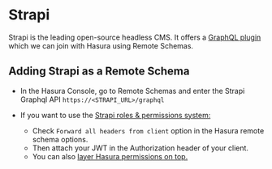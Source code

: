 # Strapi

Strapi is the leading open-source headless CMS. It offers a [GraphQL plugin](https://docs.strapi.io/developer-docs/latest/plugins/graphql.html) which we can join with Hasura using Remote Schemas.

## Adding Strapi as a Remote Schema

- In the Hasura Console, go to Remote Schemas and enter the Strapi Graphql API `https://<STRAPI_URL>/graphql`

- If you want to use the [Strapi roles & permissions system:](https://docs.strapi.io/developer-docs/latest/plugins/users-permissions.html)

  - Check `Forward all headers from client` option in the Hasura remote schema options.
  - Then attach your JWT in the Authorization header of your client.
  - You can also [layer Hasura permissions on top.](https://hasura.io/docs/latest/graphql/core/remote-schemas/auth/index.html)
